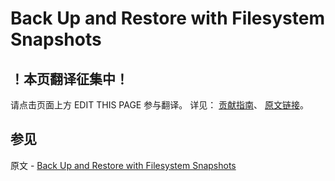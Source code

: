# Back Up and Restore with Filesystem Snapshots

## ！本页翻译征集中！

请点击页面上方 EDIT THIS PAGE 参与翻译。
详见：
[贡献指南]( https://github.com/JinMuInfo/MongoDB-Manual-zh/blob/master/CONTRIBUTING.md )、
[原文链接](  https://docs.mongodb.com/manual/tutorial/backup-with-filesystem-snapshots/  )。

## 参见

原文 - [Back Up and Restore with Filesystem Snapshots]( https://docs.mongodb.com/manual/tutorial/backup-with-filesystem-snapshots/ )

